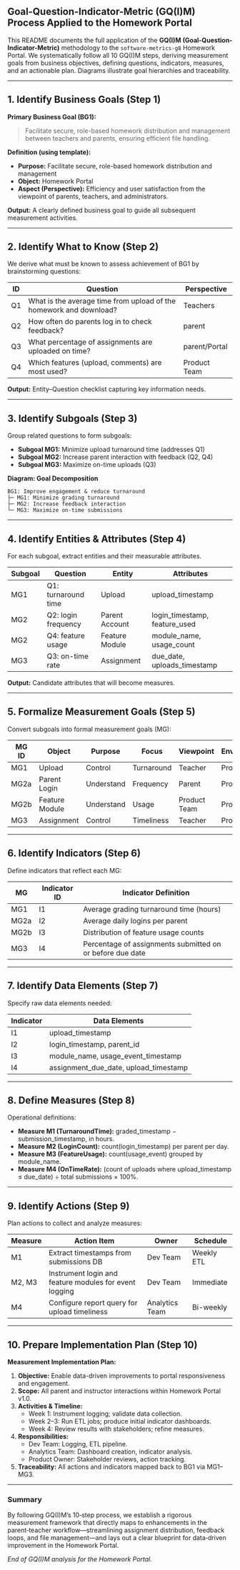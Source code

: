 ## Goal-Question-Indicator-Metric (GQ(I)M) Process Applied to the Homework Portal

This README documents the full application of the **GQ(I)M (Goal-Question-Indicator-Metric)** methodology to the `software-metrics-g8` Homework Portal. We systematically follow all 10 GQ(I)M steps, deriving measurement goals from business objectives, defining questions, indicators, measures, and an actionable plan. Diagrams illustrate goal hierarchies and traceability.

---

## 1. Identify Business Goals (Step 1)

**Primary Business Goal (BG1):**
> Facilitate secure, role-based homework distribution and management between teachers and parents, ensuring efficient file handling.

**Definition (using template):**
- **Purpose:** Facilitate secure, role-based homework distribution and management
- **Object:** Homework Portal
- **Aspect (Perspective):** Efficiency and user satisfaction from the viewpoint of parents, teachers, and administrators.

**Output:** A clearly defined business goal to guide all subsequent measurement activities.

---

## 2. Identify What to Know (Step 2)

We derive what must be known to assess achievement of BG1 by brainstorming questions:

| ID  | Question                                                 | Perspective    |
|-----|----------------------------------------------------------|----------------|
| Q1  | What is the average time from upload of the homework and download?| Teachers|
| Q2  | How often do parents log in to check feedback?           | parent        |
| Q3  | What percentage of assignments are uploaded on time?    | parent/Portal |
| Q4  | Which features (upload, comments) are most used?         | Product Team  |

**Output:** Entity–Question checklist capturing key information needs.

---

## 3. Identify Subgoals (Step 3)

Group related questions to form subgoals:

- **Subgoal MG1:** Minimize upload turnaround time (addresses Q1)
- **Subgoal MG2:** Increase parent interaction with feedback (Q2, Q4)
- **Subgoal MG3:** Maximize on-time uploads (Q3)

**Diagram: Goal Decomposition**
```
BG1: Improve engagement & reduce turnaround
├─ MG1: Minimize grading turnaround
├─ MG2: Increase feedback interaction
└─ MG3: Maximize on-time submissions
```

---

## 4. Identify Entities & Attributes (Step 4)

For each subgoal, extract entities and their measurable attributes.

| Subgoal | Question                          | Entity           | Attributes                                      |
|---------|-----------------------------------|------------------|-------------------------------------------------|
| MG1     | Q1: turnaround time               | Upload       | upload_timestamp          |
| MG2     | Q2: login frequency               | Parent Account  | login_timestamp, feature_used                   |
| MG2     | Q4: feature usage                 | Feature Module   | module_name, usage_count                        |
| MG3     | Q3: on-time rate                  | Assignment       | due_date, uploads_timestamp                  |

**Output:** Candidate attributes that will become measures.

---

## 5. Formalize Measurement Goals (Step 5)

Convert subgoals into formal measurement goals (MG):

| MG ID | Object        | Purpose      | Focus       | Viewpoint    | Environment  |
|-------|---------------|--------------|-------------|--------------|--------------|
| MG1   | Upload    | Control      | Turnaround  | Teacher   | Production   |
| MG2a  | Parent Login  | Understand   | Frequency   | Parent       | Production   |
| MG2b  | Feature Module| Understand   | Usage       | Product Team | Production   |
| MG3   | Assignment    | Control      | Timeliness  | Teacher   | Production   |

---

## 6. Identify Indicators (Step 6)

Define indicators that reflect each MG:

| MG   | Indicator ID | Indicator Definition                                         |
|------|--------------|--------------------------------------------------------------|
| MG1  | I1           | Average grading turnaround time (hours)                      |
| MG2a | I2           | Average daily logins per parent                              |
| MG2b | I3           | Distribution of feature usage counts                         |
| MG3  | I4           | Percentage of assignments submitted on or before due date    |

---

## 7. Identify Data Elements (Step 7)

Specify raw data elements needed:

| Indicator | Data Elements                                               |
|-----------|-------------------------------------------------------------|
| I1        | upload_timestamp                      |
| I2        | login_timestamp, parent_id                                  |
| I3        | module_name, usage_event_timestamp                          |
| I4        | assignment_due_date, upload_timestamp                   |

---

## 8. Define Measures (Step 8)

Operational definitions:

- **Measure M1 (TurnaroundTime):** graded_timestamp − submission_timestamp, in hours.
- **Measure M2 (LoginCount):** count(login_timestamp) per parent per day.
- **Measure M3 (FeatureUsage):** count(usage_event) grouped by module_name.
- **Measure M4 (OnTimeRate):** (count of uploads where upload_timestamp ≤ due_date) ÷ total submissions × 100%.

---

## 9. Identify Actions (Step 9)

Plan actions to collect and analyze measures:

| Measure | Action Item                                                 | Owner          | Schedule      |
|---------|-------------------------------------------------------------|----------------|---------------|
| M1      | Extract timestamps from submissions DB                     | Dev Team       | Weekly ETL    |
| M2, M3  | Instrument login and feature modules for event logging      | Dev Team       | Immediate     |
| M4      | Configure report query for upload timeliness               | Analytics Team | Bi-weekly     |

---

## 10. Prepare Implementation Plan (Step 10)

**Measurement Implementation Plan:**

1. **Objective:** Enable data-driven improvements to portal responsiveness and engagement.
2. **Scope:** All parent and instructor interactions within Homework Portal v1.0.
3. **Activities & Timeline:**
   - Week 1: Instrument logging; validate data collection.  
   - Week 2–3: Run ETL jobs; produce initial indicator dashboards.  
   - Week 4: Review results with stakeholders; refine measures.
4. **Responsibilities:**  
   - Dev Team: Logging, ETL pipeline.  
   - Analytics Team: Dashboard creation, indicator analysis.  
   - Product Owner: Stakeholder reviews, action tracking.
5. **Traceability:** All actions and indicators mapped back to BG1 via MG1–MG3.

---

### Summary
By following GQ(I)M’s 10‑step process, we establish a rigorous measurement framework that directly maps to enhancements in the parent‑teacher workflow—streamlining assignment distribution, feedback loops, and file management—and lays out a clear blueprint for data‑driven improvement in the Homework Portal.

*End of GQ(I)M analysis for the Homework Portal.*

